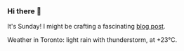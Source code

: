 ### Hi there :wave:

It's Sunday! I might be crafting a fascinating [blog post](https://benjaminwuethrich.dev).

Weather in Toronto: light rain with thunderstorm, at +23°C.
